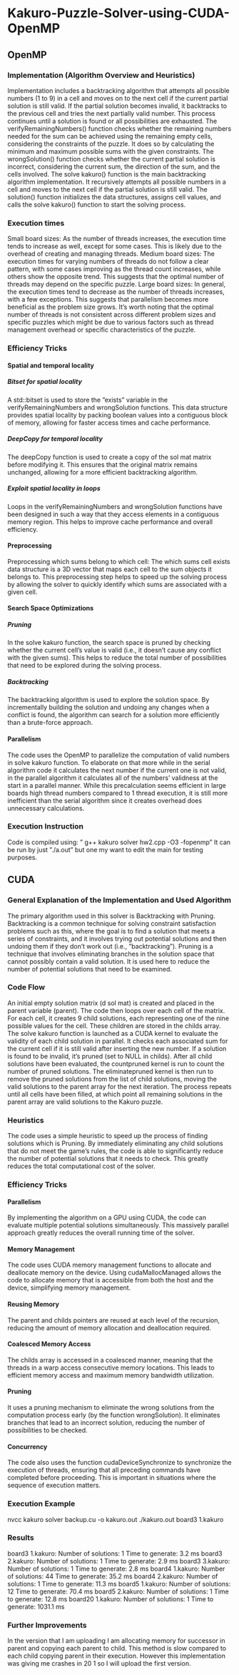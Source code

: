 # Kakuro-Puzzle-Solver-using-CUDA-OpenMP

## OpenMP
### Implementation (Algorithm Overview and Heuristics)
Implementation includes a backtracking algorithm that attempts all possible numbers (1 to 9) in a cell and moves on to the next cell if the current partial solution is still valid. If the partial solution becomes invalid, it backtracks to the previous cell and tries the next partially valid number. This process continues until a solution is found or all possibilities are exhausted.
The verifyRemainingNumbers() function checks whether the remaining numbers needed for the sum
can be achieved using the remaining empty cells, considering the constraints of the puzzle. It does so by calculating the minimum and maximum possible sums with the given constraints.
The wrongSolution() function checks whether the current partial solution is incorrect, considering the current sum, the direction of the sum, and the cells involved.
The solve kakuro() function is the main backtracking algorithm implementation. It recursively attempts all possible numbers in a cell and moves to the next cell if the partial solution is still valid.
The solution() function initializes the data structures, assigns cell values, and calls the solve kakuro() function to start the solving process.
### Execution times
Small board sizes: As the number of threads increases, the execution time tends to increase as well, except for some cases. This is likely due to the overhead of creating and managing threads.
Medium board sizes: The execution times for varying numbers of threads do not follow a clear pattern, with some cases improving as the thread count increases, while others show the opposite trend. This suggests that the optimal number of threads may depend on the specific puzzle.
Large board sizes: In general, the execution times tend to decrease as the number of threads increases, with a few exceptions. This suggests that parallelism becomes more beneficial as the problem size grows.
It’s worth noting that the optimal number of threads is not consistent across different problem sizes and specific puzzles which might be due to various factors such as thread management overhead or specific characteristics of the puzzle.
### Efficiency Tricks
#### Spatial and temporal locality
##### Bitset for spatial locality
A std::bitset is used to store the ”exists” variable in the verifyRemainingNumbers and wrongSolution functions. This data structure provides spatial locality by packing boolean values into a contiguous block of memory, allowing for faster access times and cache performance. 
##### DeepCopy for temporal locality
The deepCopy function is used to create a copy of the sol mat matrix before modifying it. This ensures that the original matrix remains unchanged, allowing for a more efficient backtracking algorithm.
##### Exploit spatial locality in loops
Loops in the verifyRemainingNumbers and wrongSolution functions have been designed in such a way that they access elements in a contiguous memory region. This helps to improve cache performance and overall efficiency.
#### Preprocessing
Preprocessing which sums belong to which cell: The which sums cell exists data structure is a 3D vector that maps each cell to the sum objects it belongs to. This preprocessing step helps to speed up the solving process by allowing the solver to quickly identify which sums are associated with a given cell.
#### Search Space Optimizations
##### Pruning
In the solve kakuro function, the search space is pruned by checking whether the current cell’s value is valid (i.e., it doesn’t cause any conflict with the given sums). This helps to reduce the total number of possibilities that need to be explored during the solving process.
##### Backtracking
The backtracking algorithm is used to explore the solution space. By incrementally building the solution and undoing any changes when a conflict is found, the algorithm can search for a solution more efficiently than a brute-force approach.
#### Parallelism
The code uses the OpenMP to parallelize the computation of valid numbers in solve kakuro function. To elaborate on that more while in the serial algorithm code it calculates the next number if the current one is not valid, in the parallel algorithm it calculates all of the numbers’ validness at the start in a parallel manner. While this precalculation seems efficient in large boards high thread numbers compared to 1 thread execution, it is still more inefficient than the serial algorithm since it creates overhead does unnecessary
calculations.
### Execution Instruction
Code is compiled using: ” g++ kakuro solver hw2.cpp -O3 -fopenmp”
It can be run by just ”./a.out” but one my want to edit the main for testing purposes.
## CUDA
### General Explanation of the Implementation and Used Algorithm
The primary algorithm used in this solver is Backtracking with Pruning. Backtracking is a common technique for solving constraint satisfaction problems such as this, where the goal is to find a solution that meets a series of constraints, and it involves trying out potential solutions and then undoing them if they don’t work out (i.e., ”backtracking”). Pruning is a technique that involves eliminating branches in the solution space that cannot possibly contain a valid solution. It is used here to reduce the number of potential solutions that need to be examined.
### Code Flow
An initial empty solution matrix (d sol mat) is created and placed in the parent variable (parent).
The code then loops over each cell of the matrix. For each cell, it creates 9 child solutions, each representing one of the nine possible values for the cell. These children are stored in the childs array.
The solve kakuro function is launched as a CUDA kernel to evaluate the validity of each child solution in parallel.
It checks each associated sum for the current cell if it is still valid after inserting the new number. If a solution is found to be invalid, it’s pruned (set to NULL in childs).
After all child solutions have been evaluated, the countpruned kernel is run to count the number of pruned solutions.
The eliminatepruned kernel is then run to remove the pruned solutions from the list of child solutions, moving the valid solutions to the parent array for the next iteration.
The process repeats until all cells have been filled, at which point all remaining solutions in the parent array are valid solutions to the Kakuro puzzle.
### Heuristics
The code uses a simple heuristic to speed up the process of finding solutions which is Pruning. By immediately eliminating any child solutions that do not meet the game’s rules, the code is able to significantly reduce the number of potential solutions that it needs to check. This greatly reduces the total computational cost of the solver.
### Efficiency Tricks
#### Parallelism
By implementing the algorithm on a GPU using CUDA, the code can evaluate multiple potential solutions simultaneously. This massively parallel approach greatly reduces the overall running time of the solver.
#### Memory Management
The code uses CUDA memory management functions to allocate and deallocate memory on the device. Using cudaMallocManaged allows the code to allocate memory that is accessible from both the host and the device, simplifying memory management.
#### Reusing Memory
The parent and childs pointers are reused at each level of the recursion, reducing the amount of memory allocation and deallocation required.
#### Coalesced Memory Access
The childs array is accessed in a coalesced manner, meaning that the threads in a warp access consecutive memory locations. This leads to efficient memory access and maximum memory bandwidth utilization.
#### Pruning
It uses a pruning mechanism to eliminate the wrong solutions from the computation process early (by the function wrongSolution). It eliminates branches that lead to an incorrect solution, reducing the number of possibilities to be checked.
#### Concurrency
The code also uses the function cudaDeviceSynchronize to synchronize the execution of threads, ensuring that all preceding commands have completed before proceeding. This is important in situations where the sequence of execution matters.
### Execution Example
nvcc kakuro solver backup.cu -o kakuro.out
./kakuro.out board3 1.kakuro
### Results
board3 1.kakuro: Number of solutions: 1 Time to generate: 3.2 ms
board3 2.kakuro: Number of solutions: 1 Time to generate: 2.9 ms
board3 3.kakuro: Number of solutions: 1 Time to generate: 2.8 ms
board4 1.kakuro: Number of solutions: 44 Time to generate: 35.2 ms
board4 2.kakuro: Number of solutions: 1 Time to generate: 11.3 ms
board5 1.kakuro: Number of solutions: 12 Time to generate: 70.4 ms
board5 2.kakuro: Number of solutions: 1 Time to generate: 12.8 ms
board20 1.kakuro: Number of solutions: 1 Time to generate: 1031.1 ms
### Further Improvements
In the version that I am uploading I am allocating memory for successor in parent and copying each parent to child. This method is slow compared to each child copying parent in their execution. However this implementation was giving me crashes in 20 1 so I will upload the first version.
